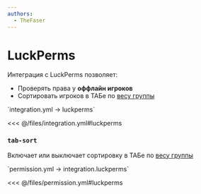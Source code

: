 ```yaml
---
authors:
  - TheFaser
---
```


# LuckPerms

Интеграция с LuckPerms позволяет:
- Проверять права у **оффлайн игроков**
- Сортировать игроков в ТАБе по [весу группы](https://luckperms.net/wiki/Weight)

[//]: # (integration.yml)
<!--@include: @/parts/words.md#setting-->
<!--@include: @/parts/words.md#path--> `integration.yml → luckperms`

<!--@include: @/parts/words.md#default-->
<<< @/files/integration.yml#luckperms

<!--@include: @/parts/enable.md-->

### `tab-sort`

Включает или выключает сортировку в ТАБе по [весу группы](https://luckperms.net/wiki/Weight)

[//]: # (permission.yml)
<!--@include: @/parts/words.md#permission-->
<!--@include: @/parts/words.md#path--> `permission.yml → integration.luckperms`

<!--@include: @/parts/words.md#default-->
<<< @/files/permission.yml#luckperms

<!--@include: @/parts/permission/permissionTier3.md-->